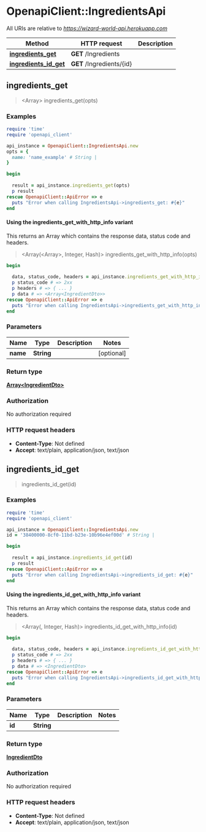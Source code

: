 # OpenapiClient::IngredientsApi

All URIs are relative to *https://wizard-world-api.herokuapp.com*

| Method | HTTP request | Description |
| ------ | ------------ | ----------- |
| [**ingredients_get**](IngredientsApi.md#ingredients_get) | **GET** /Ingredients |  |
| [**ingredients_id_get**](IngredientsApi.md#ingredients_id_get) | **GET** /Ingredients/{id} |  |


## ingredients_get

> <Array<IngredientDto>> ingredients_get(opts)



### Examples

```ruby
require 'time'
require 'openapi_client'

api_instance = OpenapiClient::IngredientsApi.new
opts = {
  name: 'name_example' # String | 
}

begin
  
  result = api_instance.ingredients_get(opts)
  p result
rescue OpenapiClient::ApiError => e
  puts "Error when calling IngredientsApi->ingredients_get: #{e}"
end
```

#### Using the ingredients_get_with_http_info variant

This returns an Array which contains the response data, status code and headers.

> <Array(<Array<IngredientDto>>, Integer, Hash)> ingredients_get_with_http_info(opts)

```ruby
begin
  
  data, status_code, headers = api_instance.ingredients_get_with_http_info(opts)
  p status_code # => 2xx
  p headers # => { ... }
  p data # => <Array<IngredientDto>>
rescue OpenapiClient::ApiError => e
  puts "Error when calling IngredientsApi->ingredients_get_with_http_info: #{e}"
end
```

### Parameters

| Name | Type | Description | Notes |
| ---- | ---- | ----------- | ----- |
| **name** | **String** |  | [optional] |

### Return type

[**Array&lt;IngredientDto&gt;**](IngredientDto.md)

### Authorization

No authorization required

### HTTP request headers

- **Content-Type**: Not defined
- **Accept**: text/plain, application/json, text/json


## ingredients_id_get

> <IngredientDto> ingredients_id_get(id)



### Examples

```ruby
require 'time'
require 'openapi_client'

api_instance = OpenapiClient::IngredientsApi.new
id = '38400000-8cf0-11bd-b23e-10b96e4ef00d' # String | 

begin
  
  result = api_instance.ingredients_id_get(id)
  p result
rescue OpenapiClient::ApiError => e
  puts "Error when calling IngredientsApi->ingredients_id_get: #{e}"
end
```

#### Using the ingredients_id_get_with_http_info variant

This returns an Array which contains the response data, status code and headers.

> <Array(<IngredientDto>, Integer, Hash)> ingredients_id_get_with_http_info(id)

```ruby
begin
  
  data, status_code, headers = api_instance.ingredients_id_get_with_http_info(id)
  p status_code # => 2xx
  p headers # => { ... }
  p data # => <IngredientDto>
rescue OpenapiClient::ApiError => e
  puts "Error when calling IngredientsApi->ingredients_id_get_with_http_info: #{e}"
end
```

### Parameters

| Name | Type | Description | Notes |
| ---- | ---- | ----------- | ----- |
| **id** | **String** |  |  |

### Return type

[**IngredientDto**](IngredientDto.md)

### Authorization

No authorization required

### HTTP request headers

- **Content-Type**: Not defined
- **Accept**: text/plain, application/json, text/json

